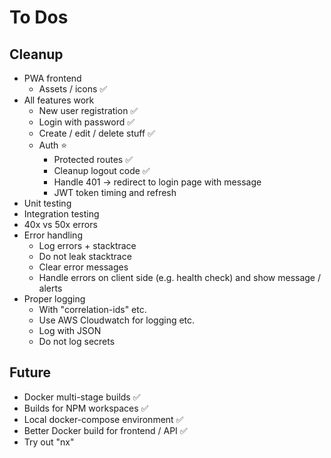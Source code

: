 # To Dos

## Cleanup

- PWA frontend
  - Assets / icons ✅
- All features work
  - New user registration ✅
  - Login with password ✅
  - Create / edit / delete stuff ✅
  - Auth ⭐
    - Protected routes ✅
    - Cleanup logout code ✅
    - Handle 401 -> redirect to login page with message
    - JWT token timing and refresh
- Unit testing
- Integration testing
- 40x vs 50x errors
- Error handling
  - Log errors + stacktrace
  - Do not leak stacktrace
  - Clear error messages
  - Handle errors on client side (e.g. health check) and show message / alerts
- Proper logging
  - With "correlation-ids" etc.
  - Use AWS Cloudwatch for logging etc.
  - Log with JSON
  - Do not log secrets

## Future

- Docker multi-stage builds ✅
- Builds for NPM workspaces ✅
- Local docker-compose environment ✅
- Better Docker build for frontend / API ✅
- Try out "nx"

